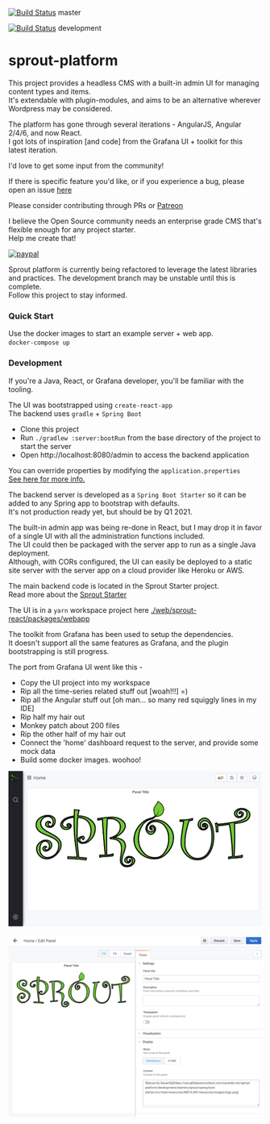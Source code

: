 [![Build Status](https://travis-ci.org/savantly-net/sprout-platform.svg?branch=master)](https://travis-ci.org/savantly-net/sprout-platform)  master

[![Build Status](https://travis-ci.org/savantly-net/sprout-platform.svg?branch=development)](https://travis-ci.org/savantly-net/sprout-platform)  development


# sprout-platform  

This project provides a headless CMS with a built-in admin UI for managing content types and items.  
It's extendable with plugin-modules, and aims to be an alternative wherever Wordpress may be considered.  

The platform has gone through several iterations - AngularJS, Angular 2/4/6, and now React.  
I got lots of inspiration [and code] from the Grafana UI + toolkit for this latest iteration.  

I'd love to get some input from the community!  

If there is specific feature you'd like, or if you experience a bug, please open an issue [here](https://github.com/savantly-net/sprout-platform/issues)  

Please consider contributing through PRs or [Patreon](https://www.patreon.com/savantly)  

I believe the Open Source community needs an enterprise grade CMS that's flexible enough for any project starter.  
Help me create that! 

[![paypal](https://www.paypalobjects.com/en_US/i/btn/btn_donateCC_LG.gif)](https://paypal.me/Savantly)  

Sprout platform is currently being refactored to leverage the latest libraries and practices. 
The development branch may be unstable until this is complete.  
Follow this project to stay informed.  


### Quick Start  

Use the docker images to start an example server + web app.  
`docker-compose up`  

### Development 
If you're a Java, React, or Grafana developer, you'll be familiar with the tooling. 

The UI was bootstrapped using `create-react-app`  
The backend uses `gradle` + `Spring Boot`  

- Clone this project 
- Run `./gradlew :server:bootRun` from the base directory of the project to start the server 
- Open http://localhost:8080/admin to access the backend application  

You can override properties by modifying the `application.properties`    
[See here for more info.](./starters/sprout-spring-boot-starter/src/main/resources/)  

The backend server is developed as a `Spring Boot Starter` so it can be added to any Spring app to bootstrap with defaults.  
It's not production ready yet, but should be by Q1 2021.  

The built-in admin app was being re-done in React, but I may drop it in favor of a single UI with all the administration functions included.  
The UI could then be packaged with the server app to run as a single Java deployment.  
Although, with CORs configured, the UI can easily be deployed to a static site server with the server app on a cloud provider like Heroku or AWS.   

The main backend code is located in the Sprout Starter project.  
Read more about the [Sprout Starter](./starters/sprout-spring-boot-starter)

The UI is in a `yarn` workspace project here [./web/sprout-react/packages/webapp](./web/sprout-react/packages/webapp)  

The toolkit from Grafana has been used to setup the dependencies.  
It doesn't support all the same features as Grafana, and the plugin bootstrapping is still progress.  

The port from Grafana UI went like this - 
- Copy the UI project into my workspace
- Rip all the time-series related stuff out [woah!!!] =)
- Rip all the Angular stuff out [oh man... so many red squiggly lines in my IDE]
- Rip half my hair out
- Monkey patch about 200 files
- Rip the other half of my hair out
- Connect the 'home' dashboard request to the server, and provide some mock data
- Build some docker images. woohoo!


![Sprout Web App](./docs/img/default.png)


![Sprout Web App](./docs/img/panel_edit.png)

